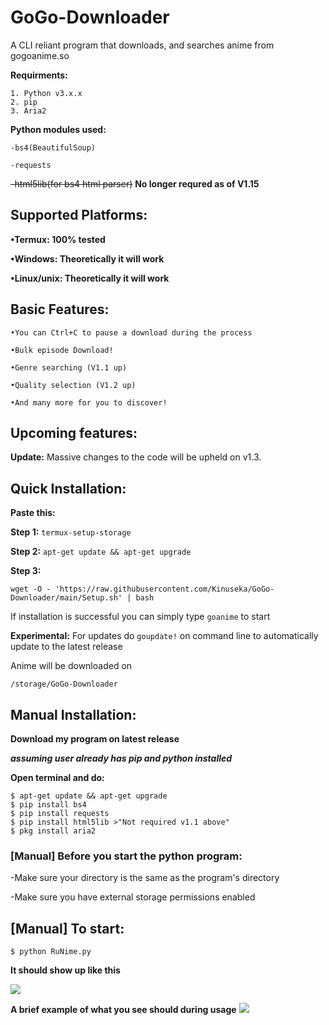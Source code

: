 # GoGo-Downloader
A CLI reliant program that downloads, and searches anime from gogoanime.so 

**Requirments:**
```
1. Python v3.x.x 
2. pip
3. Aria2
```

**Python modules used:**
```
-bs4(BeautifulSoup)

-requests
```
~~-html5lib(for bs4 html parser)~~
**No longer requred as of V1.15**

## Supported Platforms:
**•Termux: 100% tested**

**•Windows: Theoretically it will work**

**•Linux/unix: Theoretically it will work**

## Basic Features:
```
•You can Ctrl+C to pause a download during the process

•Bulk episode Download!

•Genre searching (V1.1 up)

•Quality selection (V1.2 up)

•And many more for you to discover!
```
## Upcoming features:

**Update:** Massive changes to the code will be upheld on v1.3.

## Quick Installation:
**Paste this:**

**Step 1:** ```termux-setup-storage``` 

**Step 2:** ```apt-get update && apt-get upgrade```

**Step 3:** 
```
wget -O - 'https://raw.githubusercontent.com/Kinuseka/GoGo-Downloader/main/Setup.sh' | bash 
```

If installation is successful you can simply type ```goanime``` to start

**Experimental:** For updates do ```goupdate!``` on command line to automatically update to the latest release

Anime will be downloaded on 
```
/storage/GoGo-Downloader
```

## Manual Installation:

**Download my program on latest release**

***assuming user already has pip and python installed***

**Open terminal and do:**
```
$ apt-get update && apt-get upgrade
$ pip install bs4
$ pip install requests
$ pip install html5lib >"Not required v1.1 above"
$ pkg install aria2
```

### [Manual] Before you start the python program:
-Make sure your directory is the same as the program's directory

-Make sure you have external storage permissions enabled

## [Manual] To start:
```$ python RuNime.py```

**It should show up like this**

![](home.png)

**A brief example of what you see should during usage**
![](example.png)



